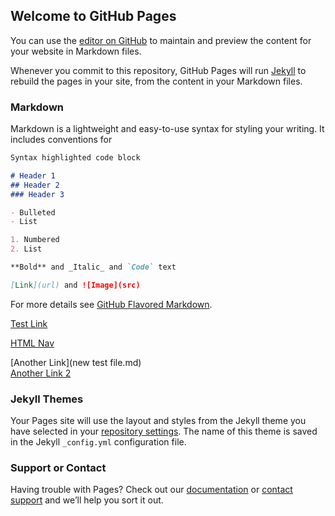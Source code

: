 ## Welcome to GitHub Pages

You can use the [editor on GitHub](https://github.com/cmcntsh/cmcntsh.github.io/edit/master/index.md) to maintain and preview the content for your website in Markdown files.

Whenever you commit to this repository, GitHub Pages will run [Jekyll](https://jekyllrb.com/) to rebuild the pages in your site, from the content in your Markdown files.

### Markdown

Markdown is a lightweight and easy-to-use syntax for styling your writing. It includes conventions for

```markdown
Syntax highlighted code block

# Header 1
## Header 2
### Header 3

- Bulleted
- List

1. Numbered
2. List

**Bold** and _Italic_ and `Code` text

[Link](url) and ![Image](src)

```

For more details see [GitHub Flavored Markdown](https://guides.github.com/features/mastering-markdown/).

[Test Link](https://www.google.com/)

[HTML Nav](https://www.w3schools.com/howto/tryit.asp?filename=tryhow_js_sidenav_push)

[Another Link](new test file.md)
<br><a href="new test file.html" title="Another Link">Another Link 2</a>

<script>
document.write("javascript");
</script>

<script src="script.js" type="text/javascript"></script>

### Jekyll Themes

Your Pages site will use the layout and styles from the Jekyll theme you have selected in your [repository settings](https://github.com/cmcntsh/cmcntsh.github.io/settings). The name of this theme is saved in the Jekyll `_config.yml` configuration file.

### Support or Contact

Having trouble with Pages? Check out our [documentation](https://help.github.com/categories/github-pages-basics/) or [contact support](https://github.com/contact) and we’ll help you sort it out.
